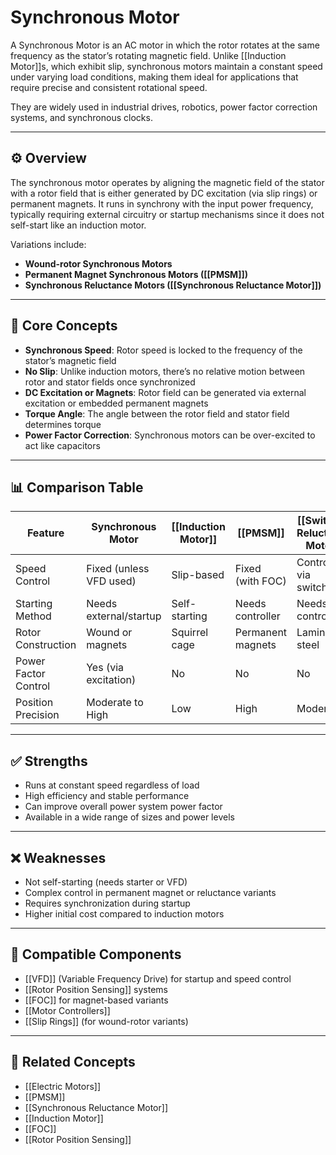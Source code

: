 # Synchronous Motor

A Synchronous Motor is an AC motor in which the rotor rotates at the same frequency as the stator’s rotating magnetic field. Unlike [[Induction Motor]]s, which exhibit slip, synchronous motors maintain a constant speed under varying load conditions, making them ideal for applications that require precise and consistent rotational speed.

They are widely used in industrial drives, robotics, power factor correction systems, and synchronous clocks.

---

## ⚙️ Overview

The synchronous motor operates by aligning the magnetic field of the stator with a rotor field that is either generated by DC excitation (via slip rings) or permanent magnets. It runs in synchrony with the input power frequency, typically requiring external circuitry or startup mechanisms since it does not self-start like an induction motor.

Variations include:
- **Wound-rotor Synchronous Motors**
- **Permanent Magnet Synchronous Motors ([[PMSM]])**
- **Synchronous Reluctance Motors ([[Synchronous Reluctance Motor]])**

---

## 🧠 Core Concepts

- **Synchronous Speed**: Rotor speed is locked to the frequency of the stator’s magnetic field  
- **No Slip**: Unlike induction motors, there’s no relative motion between rotor and stator fields once synchronized  
- **DC Excitation or Magnets**: Rotor field can be generated via external excitation or embedded permanent magnets  
- **Torque Angle**: The angle between the rotor field and stator field determines torque  
- **Power Factor Correction**: Synchronous motors can be over-excited to act like capacitors  

---

## 📊 Comparison Table

| Feature               | Synchronous Motor     | [[Induction Motor]]     | [[PMSM]]               | [[Switched Reluctance Motor]] |
|-----------------------|-----------------------|--------------------------|------------------------|-------------------------------|
| Speed Control         | Fixed (unless VFD used) | Slip-based              | Fixed (with FOC)       | Controlled via switching     |
| Starting Method       | Needs external/startup | Self-starting           | Needs controller       | Needs controller             |
| Rotor Construction    | Wound or magnets       | Squirrel cage            | Permanent magnets      | Laminated steel              |
| Power Factor Control  | Yes (via excitation)   | No                       | No                     | No                            |
| Position Precision    | Moderate to High       | Low                      | High                   | Moderate                      |

---

## ✅ Strengths

- Runs at constant speed regardless of load  
- High efficiency and stable performance  
- Can improve overall power system power factor  
- Available in a wide range of sizes and power levels  

---

## ❌ Weaknesses

- Not self-starting (needs starter or VFD)  
- Complex control in permanent magnet or reluctance variants  
- Requires synchronization during startup  
- Higher initial cost compared to induction motors  

---

## 🧩 Compatible Components

- [[VFD]] (Variable Frequency Drive) for startup and speed control  
- [[Rotor Position Sensing]] systems  
- [[FOC]] for magnet-based variants  
- [[Motor Controllers]]  
- [[Slip Rings]] (for wound-rotor variants)  

---

## 🔗 Related Concepts

- [[Electric Motors]]  
- [[PMSM]]  
- [[Synchronous Reluctance Motor]]  
- [[Induction Motor]]  
- [[FOC]]  
- [[Rotor Position Sensing]]  
